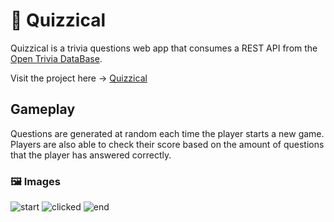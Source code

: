 # 🌋 Quizzical
Quizzical is a trivia questions web app that consumes a REST API from the [Open Trivia DataBase](https://opentdb.com/). 

Visit the project here &rarr; [Quizzical](https://quizzical-xi.vercel.app/)
## Gameplay
Questions are generated at random each time the player starts a new game. Players are also able to check their score based on the amount of questions that the player has answered correctly.
### 🖼️ Images
![start](https://user-images.githubusercontent.com/72290056/182787014-02e506da-4afd-45aa-8fc0-13adb94712ba.png)
![clicked](https://user-images.githubusercontent.com/72290056/182787145-ab819b81-edbc-438a-9033-45426f64a639.png)
![end](https://user-images.githubusercontent.com/72290056/182787168-e1f43c57-593d-460b-ad9c-a54213a594e2.png)
